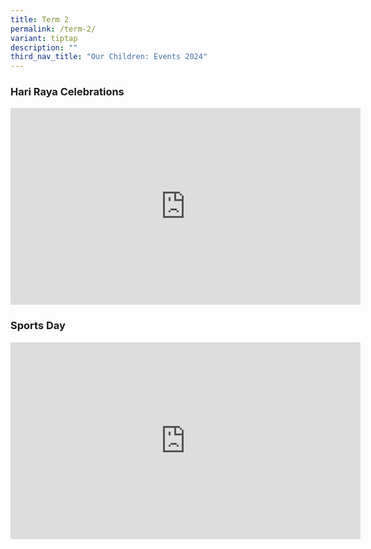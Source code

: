 ```yaml
---
title: Term 2
permalink: /term-2/
variant: tiptap
description: ""
third_nav_title: "Our Children: Events 2024"
---
```

<h3>Hari Raya Celebrations</h3>
<div class="iframe-wrapper">
<iframe height="315" width="560" allowfullscreen="true" frameborder="0" src="https://www.youtube.com/embed/tI3smtvvjeg?si=fddeJhsnb9CQlsp6"></iframe>
</div>
<h3>Sports Day</h3>
<div class="iframe-wrapper">
<iframe height="315" width="560" allowfullscreen="true" frameborder="0" src="https://www.youtube.com/embed/qZcSNfCTgsU?si=WRN9XtfbAmARje1c"></iframe>
</div>
<p></p>